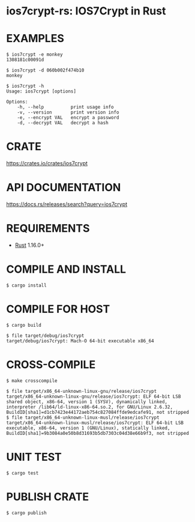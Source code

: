 # ios7crypt-rs: IOS7Crypt in Rust

# EXAMPLES

```console
$ ios7crypt -e monkey
1308181c00091d

$ ios7crypt -d 060b002f474b10
monkey

$ ios7crypt -h
Usage: ios7crypt [options]

Options:
    -h, --help          print usage info
    -v, --version       print version info
    -e, --encrypt VAL   encrypt a password
    -d, --decrypt VAL   decrypt a hash
```

# CRATE

https://crates.io/crates/ios7crypt

# API DOCUMENTATION

https://docs.rs/releases/search?query=ios7crypt

# REQUIREMENTS

* [Rust](http://www.rust-lang.org/) 1.16.0+

# COMPILE AND INSTALL

```console
$ cargo install
```

# COMPILE FOR HOST

```console
$ cargo build

$ file target/debug/ios7crypt
target/debug/ios7crypt: Mach-O 64-bit executable x86_64
```

# CROSS-COMPILE

```console
$ make crosscompile

$ file target/x86_64-unknown-linux-gnu/release/ios7crypt
target/x86_64-unknown-linux-gnu/release/ios7crypt: ELF 64-bit LSB shared object, x86-64, version 1 (SYSV), dynamically linked, interpreter /lib64/ld-linux-x86-64.so.2, for GNU/Linux 2.6.32, BuildID[sha1]=d1cb7423e44172aeb754c827084ffde9edcafe91, not stripped
$ file target/x86_64-unknown-linux-musl/release/ios7crypt
target/x86_64-unknown-linux-musl/release/ios7crypt: ELF 64-bit LSB executable, x86-64, version 1 (GNU/Linux), statically linked, BuildID[sha1]=9b3084a0e50b8d31693b5db7303c04d38e66b9f3, not stripped
```

# UNIT TEST

```console
$ cargo test
```

# PUBLISH CRATE

```console
$ cargo publish
```
